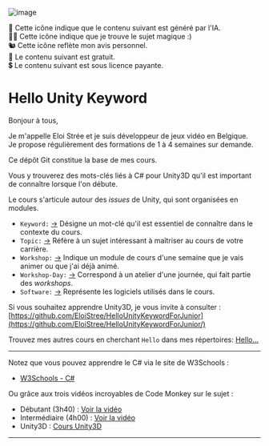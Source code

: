 
![image](https://github.com/user-attachments/assets/573ed7ac-79d9-493c-a19a-10408bde5963)


🤖 Cette icône indique que le contenu suivant est généré par l'IA.  
🧙‍♂️ Cette icône indique que je trouve le sujet magique :)  
🐿️ Cette icône reflète mon avis personnel.  
🌱 Le contenu suivant est gratuit.  
💲 Le contenu suivant est sous licence payante.

# Hello Unity Keyword

Bonjour à tous,

Je m'appelle Eloi Strée et je suis développeur de jeux vidéo en Belgique.  
Je propose régulièrement des formations de 1 à 4 semaines sur demande.

Ce dépôt Git constitue la base de mes cours.

Vous y trouverez des mots-clés liés à C# pour Unity3D qu'il est important de connaître lorsque l'on débute.  

Le cours s'articule autour des *issues* de Unity, qui sont organisées en modules.

- `Keyword:` [->](https://github.com/EloiStree/HelloUnityKeywordForJunior/issues?q=keyword) Désigne un mot-clé qu'il est essentiel de connaître dans le contexte du cours.
- `Topic:` [->](https://github.com/EloiStree/HelloUnityKeywordForJunior/issues?q=topic) Réfère à un sujet intéressant à maîtriser au cours de votre carrière.
- `Workshop:` [->](https://github.com/EloiStree/HelloUnityKeywordForJunior/issues?q=workshop) Indique un module de cours d'une semaine que je vais animer ou que j'ai déjà animé.
- `Workshop-Day:` [->](https://github.com/EloiStree/HelloUnityKeywordForJunior/issues?q=workshop-day) Correspond à un atelier d'une journée, qui fait partie des *workshops*.
- `Software:` [->](https://github.com/EloiStree/HelloUnityKeywordForJunior/issues?q=software) Représente les logiciels utilisés dans le cours.

Si vous souhaitez apprendre Unity3D, je vous invite à consulter :  
[https://github.com/EloiStree/HelloUnityKeywordForJunior](https://github.com/EloiStree/HelloUnityKeywordForJunior/)  

Trouvez mes autres cours en cherchant `Hello` dans mes répertoires:
[Hello... ](https://github.com/EloiStree?tab=repositories&q=Hello&type=&language=&sort=)




---------------

Notez que vous pouvez apprendre le C# via le site de W3Schools :
- [W3Schools - C#](https://www.w3schools.com/cs/index.php#:~:text=C%23%20(C-Sharp)%20is,Start%20learning%20C%23%20now%20»)

Ou grâce aux trois vidéos incroyables de Code Monkey sur le sujet :
- Débutant (3h40) : [Voir la vidéo](https://unitycodemonkey.com/video.php?v=pReR6Z9rK-o)
- Intermédiaire (4h00) : [Voir la vidéo](https://unitycodemonkey.com/video.php?v=I6kx-_KXNz4)
- Unity3D : [Cours Unity3D](https://unitycodemonkey.com/kitchenchaoscourse.php#createProject)

----------------------------


